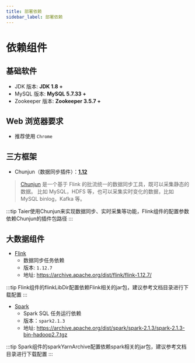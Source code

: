 ```yaml
---
title: 部署依赖
sidebar_label: 部署依赖
---
```


# 依赖组件

## 基础软件

- JDK 版本: **JDK 1.8 +**
- MySQL 版本: **MySQL 5.7.33 +**
- Zookeeper 版本: **Zookeeper 3.5.7 +**

## Web 浏览器要求

- 推荐使用 `Chrome`

## 三方框架

- Chunjun（数据同步插件）：[**1.12**](https://github.com/DTStack/chunjun/tags)

> [Chunjun](https://github.com/DTStack/chunjun) 是一个基于 Flink 的批流统一的数据同步工具，既可以采集静态的数据。 比如 MySQL，HDFS 等，也可以采集实时变化的数据，比如 MySQL binlog，Kafka 等。

:::tip Taier使用Chunjun来实现数据同步、实时采集等功能，Flink组件的配置参数依赖Chunjun的插件包路径
:::

## 大数据组件

- [Flink](https://flink.apache.org/)
  - 数据同步任务依赖
  - 版本: `1.12.7`
  - 地址: https://archive.apache.org/dist/flink/flink-1.12.7/

:::tip Flink组件的flinkLibDir配置依赖Flink相关的jar包，建议参考文档目录进行下载配置
:::

- [Spark](https://spark.apache.org/)
  - Spark SQL 任务运行依赖
  - 版本：`spark2.1.3`
  - 地址: https://archive.apache.org/dist/spark/spark-2.1.3/spark-2.1.3-bin-hadoop2.7.tgz

:::tip Spark组件的sparkYarnArchive配置依赖spark相关的jar包，建议参考文档目录进行下载配置
:::
